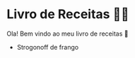 # Livro de Receitas :woman_cook:

Ola! Bem vindo ao meu livro de receitas :wave:

- Strogonoff de frango

